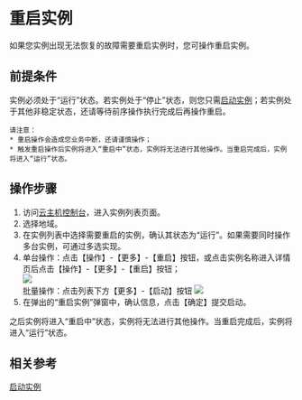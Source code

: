 # 重启实例

如果您实例出现无法恢复的故障需要重启实例时，您可操作重启实例。

## 前提条件

实例必须处于“运行”状态。若实例处于“停止”状态，则您只需[启动实例](Start-Instance.md)；若实例处于其他非稳定状态，还请等待前序操作执行完成后再操作重启。
	
	请注意：
	* 重启操作会造成您业务中断，还请谨慎操作；
	* 触发重启操作后实例将进入“重启中”状态，实例将无法进行其他操作。当重启完成后，实例将进入“运行”状态。


## 操作步骤
1. 访问[云主机控制台](https://cns-console.jdcloud.com/host/compute/list)，进入实例列表页面。
2. 选择地域。
3. 在实例列表中选择需要重启的实例，确认其状态为“运行”。如果需要同时操作多台实例，可通过多选实现。
4. 单台操作：点击【操作】-【更多】-【重启】按钮，或点击实例名称进入详情页后点击【操作】-【更多】-【重启】按钮；<br>![](../../../../../image/vm/rebootinstance1.png)
<br>批量操作：点击列表下方【更多】-【启动】按钮
![](../../../../../image/vm/rebootinstance2.png)
5. 在弹出的“重启实例”弹窗中，确认信息，点击【确定】提交启动。

之后实例将进入“重启中”状态，实例将无法进行其他操作。当重启完成后，实例将进入“运行”状态。

## 相关参考

[启动实例](Start-Instance.md)
